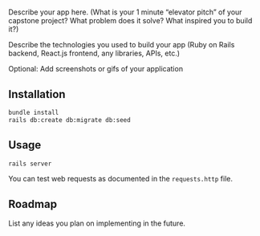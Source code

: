 # <Montana-Cost-Of-Living-API>

Describe your app here. (What is your 1 minute “elevator pitch” of your capstone project? What problem does it solve? What inspired you to build it?)

Describe the technologies you used to build your app (Ruby on Rails backend, React.js frontend, any libraries, APIs, etc.)

Optional: Add screenshots or gifs of your application

## Installation

```bash
bundle install
rails db:create db:migrate db:seed
```

## Usage

```bash
rails server
```

You can test web requests as documented in the `requests.http` file.

## Roadmap

List any ideas you plan on implementing in the future.
